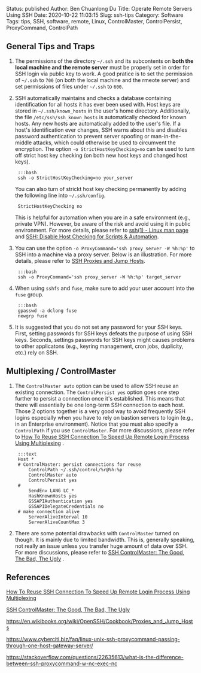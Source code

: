 Status: published
Author: Ben Chuanlong Du
Title: Operate Remote Servers Using SSH
Date: 2020-10-22 11:03:15
Slug: ssh-tips
Category: Software
Tags: tips, SSH, software, remote, Linux, ControlMaster, ControlPersist, ProxyCommand, ControlPath


## General Tips and Traps

1. The permissions of the directory `~/.ssh` and its subcontents
    on **both the local machine and the remote server** must be properly set 
    in order for SSH login via public key to work.
    A good pratice is to set the permission of `~/.ssh` to `700` (on both the local machine and the rmeote server)
    and set permissions of files under `~/.ssh` to  `600`.
    
2. SSH automatically maintains and checks a database containing identification 
    for all hosts it has ever been used with. 
    Host keys are stored in `~/.ssh/known_hosts` in the user's home directory. 
    Additionally, 
    the file `/etc/ssh/ssh_known_hosts` is automatically checked for known hosts. 
    Any new hosts are automatically added to the user's file. 
    If a host's identification ever changes, 
    SSH warns about this and disables password authentication 
    to prevent server spoofing or man-in-the-middle attacks, 
    which could otherwise be used to circumvent the encryption. 
    The option `-o StrictHostKeyChecking=no` can be used to turn off strict host key checking
    (on both new host keys and changed host keys).

        :::bash
        ssh -o StrictHostKeyChecking=no your_server

    You can also turn of strickt host key checking permanently by adding the following line into `~/.ssh/config`.

        StrictHostKeyChecking no

    This is helpful for automation when you are in a safe environment (e.g., private VPN). 
    However, 
    be aware of the risk and avoid using it in public environment.
    For more details, 
    please refer to
    [ssh(1) - Linux man page](https://linux.die.net/man/1/ssh)
    and
    [SSH: Disable Host Checking for Scripts & Automation](http://bencane.com/2013/07/22/ssh-disable-host-checking-for-scripts-automation/).

2. You can use the option `-o ProxyCommand='ssh proxy_server -W %h:%p'` 
    to SSH into a machine via a proxy server.
    Below is an illustration.
    For more details,
    please refer to
    [SSH Proxies and Jump Hosts](https://en.wikibooks.org/wiki/OpenSSH/Cookbook/Proxies_and_Jump_Hosts).

        :::bash
        ssh -o ProxyCommand='ssh proxy_server -W %h:%p' target_server

3. When using `sshfs` and `fuse`, 
    make sure to add your user account into the `fuse` group.

        :::bash
        gpasswd -a dclong fuse
        newgrp fuse

4. It is suggested that you do not set any password for your SSH keys. 
    First, setting passwords for SSH keys defeats the purpose of using SSH keys.
    Seconds, 
    settings passwords for SSH keys might causes problems to other applicatons 
    (e.g., keyring management, cron jobs, duplicity, etc.) rely on SSH.

## Multiplexing / ControlMaster

1. The `ControlMaster auto` option can be used to allow SSH reuse an existing connection.
    The `ControlPersist yes` option goes one step further to persist a connection once it's established.
    This means that there will essentially be one long-term SSH connection to each host. 
    Those 2 options together is a very good way to avoid frequently SSH logins 
    especially when you have to rely on bastion servers to login (e.g., in an Enterprise environment).
    Notice that you must also specify a `ControlPath` 
    if you use `ControlMaster`.
    For more discussions, 
    please refer to
    [How To Reuse SSH Connection To Speed Up Remote Login Process Using Multiplexing](https://www.cyberciti.biz/faq/linux-unix-reuse-openssh-connection/)
    .

        :::text
        Host *
        # ControlMaster: persist connections for reuse
            ControlPath ~/.ssh/control/%r@%h:%p
            ControlMaster auto
            ControlPersist yes
        #
            SendEnv LANG LC_*
            HashKnownHosts yes
            GSSAPIAuthentication yes
            GSSAPIDelegateCredentials no
        # make connection alive
            ServerAliveInterval 10
            ServerAliveCountMax 3

2. There are some potential drawbacks with `ControlMaster` turned on though. 
    It is mainly due to limited bandwidth.
    This is, generally speaking, not really an issue 
    unless you transfer huge amount of data over SSH.
    For more discussions,
    please refer to
    [SSH ControlMaster: The Good, The Bad, The Ugly](https://www.anchor.com.au/blog/2010/02/ssh-controlmaster-the-good-the-bad-the-ugly/)
    .

## References

[How To Reuse SSH Connection To Speed Up Remote Login Process Using Multiplexing](https://www.cyberciti.biz/faq/linux-unix-reuse-openssh-connection/)

[SSH ControlMaster: The Good, The Bad, The Ugly](https://www.anchor.com.au/blog/2010/02/ssh-controlmaster-the-good-the-bad-the-ugly/)

https://en.wikibooks.org/wiki/OpenSSH/Cookbook/Proxies_and_Jump_Hosts

https://www.cyberciti.biz/faq/linux-unix-ssh-proxycommand-passing-through-one-host-gateway-server/

https://stackoverflow.com/questions/22635613/what-is-the-difference-between-ssh-proxycommand-w-nc-exec-nc

